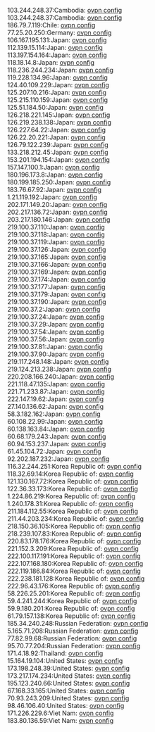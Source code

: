 103.244.248.37:Cambodia: [ovpn config](vpn/103_244_248_37.ovpn)  
103.244.248.37:Cambodia: [ovpn config](vpn/103_244_248_37.ovpn)  
186.79.7.119:Chile: [ovpn config](vpn/186_79_7_119.ovpn)  
77.25.20.250:Germany: [ovpn config](vpn/77_25_20_250.ovpn)  
106.167.195.131:Japan: [ovpn config](vpn/106_167_195_131.ovpn)  
112.139.15.114:Japan: [ovpn config](vpn/112_139_15_114.ovpn)  
113.197.154.164:Japan: [ovpn config](vpn/113_197_154_164.ovpn)  
118.18.14.8:Japan: [ovpn config](vpn/118_18_14_8.ovpn)  
118.236.244.234:Japan: [ovpn config](vpn/118_236_244_234.ovpn)  
119.228.134.96:Japan: [ovpn config](vpn/119_228_134_96.ovpn)  
124.40.109.229:Japan: [ovpn config](vpn/124_40_109_229.ovpn)  
125.207.10.216:Japan: [ovpn config](vpn/125_207_10_216.ovpn)  
125.215.110.159:Japan: [ovpn config](vpn/125_215_110_159.ovpn)  
125.51.184.50:Japan: [ovpn config](vpn/125_51_184_50.ovpn)  
126.218.221.145:Japan: [ovpn config](vpn/126_218_221_145.ovpn)  
126.219.238.138:Japan: [ovpn config](vpn/126_219_238_138.ovpn)  
126.227.64.22:Japan: [ovpn config](vpn/126_227_64_22.ovpn)  
126.22.20.221:Japan: [ovpn config](vpn/126_22_20_221.ovpn)  
126.79.122.239:Japan: [ovpn config](vpn/126_79_122_239.ovpn)  
133.218.212.45:Japan: [ovpn config](vpn/133_218_212_45.ovpn)  
153.201.194.154:Japan: [ovpn config](vpn/153_201_194_154.ovpn)  
157.147.100.1:Japan: [ovpn config](vpn/157_147_100_1.ovpn)  
180.196.173.8:Japan: [ovpn config](vpn/180_196_173_8.ovpn)  
180.199.185.250:Japan: [ovpn config](vpn/180_199_185_250.ovpn)  
183.76.67.92:Japan: [ovpn config](vpn/183_76_67_92.ovpn)  
1.21.119.192:Japan: [ovpn config](vpn/1_21_119_192.ovpn)  
202.171.149.20:Japan: [ovpn config](vpn/202_171_149_20.ovpn)  
202.217.136.72:Japan: [ovpn config](vpn/202_217_136_72.ovpn)  
203.217.180.146:Japan: [ovpn config](vpn/203_217_180_146.ovpn)  
219.100.37.110:Japan: [ovpn config](vpn/219_100_37_110.ovpn)  
219.100.37.118:Japan: [ovpn config](vpn/219_100_37_118.ovpn)  
219.100.37.119:Japan: [ovpn config](vpn/219_100_37_119.ovpn)  
219.100.37.126:Japan: [ovpn config](vpn/219_100_37_126.ovpn)  
219.100.37.165:Japan: [ovpn config](vpn/219_100_37_165.ovpn)  
219.100.37.166:Japan: [ovpn config](vpn/219_100_37_166.ovpn)  
219.100.37.169:Japan: [ovpn config](vpn/219_100_37_169.ovpn)  
219.100.37.174:Japan: [ovpn config](vpn/219_100_37_174.ovpn)  
219.100.37.177:Japan: [ovpn config](vpn/219_100_37_177.ovpn)  
219.100.37.179:Japan: [ovpn config](vpn/219_100_37_179.ovpn)  
219.100.37.190:Japan: [ovpn config](vpn/219_100_37_190.ovpn)  
219.100.37.2:Japan: [ovpn config](vpn/219_100_37_2.ovpn)  
219.100.37.24:Japan: [ovpn config](vpn/219_100_37_24.ovpn)  
219.100.37.29:Japan: [ovpn config](vpn/219_100_37_29.ovpn)  
219.100.37.54:Japan: [ovpn config](vpn/219_100_37_54.ovpn)  
219.100.37.56:Japan: [ovpn config](vpn/219_100_37_56.ovpn)  
219.100.37.81:Japan: [ovpn config](vpn/219_100_37_81.ovpn)  
219.100.37.90:Japan: [ovpn config](vpn/219_100_37_90.ovpn)  
219.117.248.148:Japan: [ovpn config](vpn/219_117_248_148.ovpn)  
219.124.213.238:Japan: [ovpn config](vpn/219_124_213_238.ovpn)  
220.208.166.240:Japan: [ovpn config](vpn/220_208_166_240.ovpn)  
221.118.47.135:Japan: [ovpn config](vpn/221_118_47_135.ovpn)  
221.71.233.87:Japan: [ovpn config](vpn/221_71_233_87.ovpn)  
222.147.19.62:Japan: [ovpn config](vpn/222_147_19_62.ovpn)  
27.140.136.62:Japan: [ovpn config](vpn/27_140_136_62.ovpn)  
58.3.182.162:Japan: [ovpn config](vpn/58_3_182_162.ovpn)  
60.108.22.99:Japan: [ovpn config](vpn/60_108_22_99.ovpn)  
60.138.163.84:Japan: [ovpn config](vpn/60_138_163_84.ovpn)  
60.68.179.243:Japan: [ovpn config](vpn/60_68_179_243.ovpn)  
60.94.153.237:Japan: [ovpn config](vpn/60_94_153_237.ovpn)  
61.45.104.72:Japan: [ovpn config](vpn/61_45_104_72.ovpn)  
92.202.187.232:Japan: [ovpn config](vpn/92_202_187_232.ovpn)  
116.32.244.251:Korea Republic of: [ovpn config](vpn/116_32_244_251.ovpn)  
118.32.69.14:Korea Republic of: [ovpn config](vpn/118_32_69_14.ovpn)  
121.130.167.72:Korea Republic of: [ovpn config](vpn/121_130_167_72.ovpn)  
122.36.33.173:Korea Republic of: [ovpn config](vpn/122_36_33_173.ovpn)  
1.224.86.219:Korea Republic of: [ovpn config](vpn/1_224_86_219.ovpn)  
1.240.178.31:Korea Republic of: [ovpn config](vpn/1_240_178_31.ovpn)  
211.184.112.55:Korea Republic of: [ovpn config](vpn/211_184_112_55.ovpn)  
211.44.203.234:Korea Republic of: [ovpn config](vpn/211_44_203_234.ovpn)  
218.150.36.105:Korea Republic of: [ovpn config](vpn/218_150_36_105.ovpn)  
218.239.107.83:Korea Republic of: [ovpn config](vpn/218_239_107_83.ovpn)  
220.83.178.176:Korea Republic of: [ovpn config](vpn/220_83_178_176.ovpn)  
221.152.3.209:Korea Republic of: [ovpn config](vpn/221_152_3_209.ovpn)  
222.100.117.191:Korea Republic of: [ovpn config](vpn/222_100_117_191.ovpn)  
222.107.168.180:Korea Republic of: [ovpn config](vpn/222_107_168_180.ovpn)  
222.119.186.84:Korea Republic of: [ovpn config](vpn/222_119_186_84.ovpn)  
222.238.181.128:Korea Republic of: [ovpn config](vpn/222_238_181_128.ovpn)  
222.96.43.176:Korea Republic of: [ovpn config](vpn/222_96_43_176.ovpn)  
58.226.25.201:Korea Republic of: [ovpn config](vpn/58_226_25_201.ovpn)  
59.4.241.244:Korea Republic of: [ovpn config](vpn/59_4_241_244.ovpn)  
59.9.180.201:Korea Republic of: [ovpn config](vpn/59_9_180_201.ovpn)  
61.79.157.138:Korea Republic of: [ovpn config](vpn/61_79_157_138.ovpn)  
185.34.240.248:Russian Federation: [ovpn config](vpn/185_34_240_248.ovpn)  
5.165.71.208:Russian Federation: [ovpn config](vpn/5_165_71_208.ovpn)  
77.82.99.68:Russian Federation: [ovpn config](vpn/77_82_99_68.ovpn)  
95.70.77.204:Russian Federation: [ovpn config](vpn/95_70_77_204.ovpn)  
171.4.18.92:Thailand: [ovpn config](vpn/171_4_18_92.ovpn)  
15.164.19.104:United States: [ovpn config](vpn/15_164_19_104.ovpn)  
173.198.248.39:United States: [ovpn config](vpn/173_198_248_39.ovpn)  
173.217.174.234:United States: [ovpn config](vpn/173_217_174_234.ovpn)  
195.123.240.66:United States: [ovpn config](vpn/195_123_240_66.ovpn)  
67.168.33.165:United States: [ovpn config](vpn/67_168_33_165.ovpn)  
70.93.243.209:United States: [ovpn config](vpn/70_93_243_209.ovpn)  
98.46.106.40:United States: [ovpn config](vpn/98_46_106_40.ovpn)  
171.226.229.6:Viet Nam: [ovpn config](vpn/171_226_229_6.ovpn)  
183.80.136.59:Viet Nam: [ovpn config](vpn/183_80_136_59.ovpn)  
